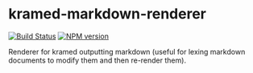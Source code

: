 # kramed-markdown-renderer

[![Build Status](https://travis-ci.org/GitbookIO/kramed-markdown-renderer.png?branch=master)](https://travis-ci.org/GitbookIO/kramed-markdown-renderer)
[![NPM version](https://badge.fury.io/js/kramed-markdown-renderer.svg)](http://badge.fury.io/js/kramed-markdown-renderer)

Renderer for kramed outputting markdown (useful for lexing markdown documents to modify them and then re-render them).
